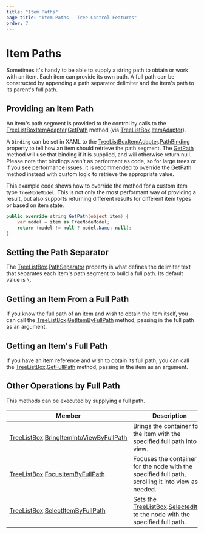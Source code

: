 ```yaml
---
title: "Item Paths"
page-title: "Item Paths - Tree Control Features"
order: 7
---
```

# Item Paths

Sometimes it's handy to be able to supply a string path to obtain or work with an item.  Each item can provide its own path.  A full path can be constructed by appending a path separator delimiter and the item's path to its parent's full path.

## Providing an Item Path

An item's path segment is provided to the control by calls to the [TreeListBoxItemAdapter](xref:ActiproSoftware.Windows.Controls.Grids.TreeListBoxItemAdapter).[GetPath](xref:ActiproSoftware.Windows.Controls.Grids.TreeListBoxItemAdapter.GetPath*) method (via [TreeListBox](xref:ActiproSoftware.Windows.Controls.Grids.TreeListBox).[ItemAdapter](xref:ActiproSoftware.Windows.Controls.Grids.TreeListBox.ItemAdapter)).

A `Binding` can be set in XAML to the [TreeListBoxItemAdapter](xref:ActiproSoftware.Windows.Controls.Grids.TreeListBoxItemAdapter).[PathBinding](xref:ActiproSoftware.Windows.Controls.Grids.TreeListBoxItemAdapter.PathBinding) property to tell how an item should retrieve the path segment.  The [GetPath](xref:ActiproSoftware.Windows.Controls.Grids.TreeListBoxItemAdapter.GetPath*) method will use that binding if it is supplied, and will otherwise return null.  Please note that bindings aren't as performant as code, so for large trees or if you see performance issues, it is recommended to override the [GetPath](xref:ActiproSoftware.Windows.Controls.Grids.TreeListBoxItemAdapter.GetPath*) method instead with custom logic to retrieve the appropriate value.

This example code shows how to override the method for a custom item type `TreeNodeModel`.  This is not only the most performant way of providing a result, but also supports returning different results for different item types or based on item state.

```csharp
public override string GetPath(object item) {
	var model = item as TreeNodeModel;
	return (model != null ? model.Name: null);
}
```

## Setting the Path Separator

The [TreeListBox](xref:ActiproSoftware.Windows.Controls.Grids.TreeListBox).[PathSeparator](xref:ActiproSoftware.Windows.Controls.Grids.TreeListBox.PathSeparator) property is what defines the delimiter text that separates each item's path segment to build a full path.  Its default value is `\`.

## Getting an Item From a Full Path

If you know the full path of an item and wish to obtain the item itself, you can call the [TreeListBox](xref:ActiproSoftware.Windows.Controls.Grids.TreeListBox).[GetItemByFullPath](xref:ActiproSoftware.Windows.Controls.Grids.TreeListBox.GetItemByFullPath*) method, passing in the full path as an argument.

## Getting an Item's Full Path

If you have an item reference and wish to obtain its full path, you can call the [TreeListBox](xref:ActiproSoftware.Windows.Controls.Grids.TreeListBox).[GetFullPath](xref:ActiproSoftware.Windows.Controls.Grids.TreeListBox.GetFullPath*) method, passing in the item as an argument.

## Other Operations by Full Path

This methods can be executed by supplying a full path.

| Member | Description |
|-----|-----|
| [TreeListBox](xref:ActiproSoftware.Windows.Controls.Grids.TreeListBox).[BringItemIntoViewByFullPath](xref:ActiproSoftware.Windows.Controls.Grids.TreeListBox.BringItemIntoViewByFullPath*) | Brings the container for the item with the specified full path into view. |
| [TreeListBox](xref:ActiproSoftware.Windows.Controls.Grids.TreeListBox).[FocusItemByFullPath](xref:ActiproSoftware.Windows.Controls.Grids.TreeListBox.FocusItemByFullPath*) | Focuses the container for the node with the specified full path, scrolling it into view as needed. |
| [TreeListBox](xref:ActiproSoftware.Windows.Controls.Grids.TreeListBox).[SelectItemByFullPath](xref:ActiproSoftware.Windows.Controls.Grids.TreeListBox.SelectItemByFullPath*) | Sets the [TreeListBox](xref:ActiproSoftware.Windows.Controls.Grids.TreeListBox).[SelectedItem](xref:ActiproSoftware.Windows.Controls.Grids.TreeListBox.SelectedItem) to the node with the specified full path. |
